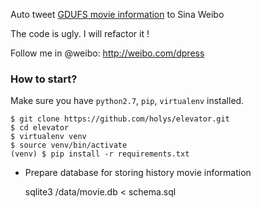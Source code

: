 Auto tweet [GDUFS movie information][1] to Sina Weibo

The code is ugly. I will refactor it !

Follow me in @weibo:  http://weibo.com/dpress


### How to start?


Make sure you have `python2.7`, `pip`, `virtualenv` installed.

    $ git clone https://github.com/holys/elevator.git
    $ cd elevator
    $ virtualenv venv
    $ source venv/bin/activate
    (venv) $ pip install -r requirements.txt


- Prepare database for storing history movie information

    sqlite3 /data/movie.db < schema.sql



[1]: http://strs.gdufs.edu.cn/web/

